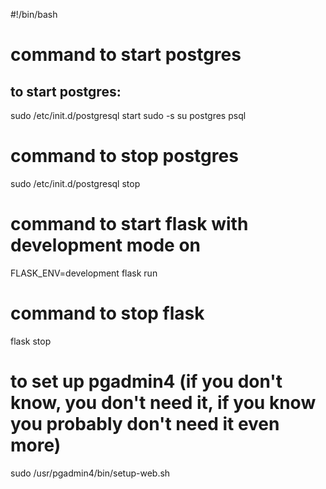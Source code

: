 #!/bin/bash

# command to start postgres

## to start postgres:
sudo /etc/init.d/postgresql start
sudo -s
su postgres
psql

# command to stop postgres

sudo /etc/init.d/postgresql stop

# command to start flask with development mode on
FLASK_ENV=development flask run

# command to stop flask

flask stop


# to set up pgadmin4 (if you don't know, you don't need it, if you know you probably don't need it even more)

sudo /usr/pgadmin4/bin/setup-web.sh
